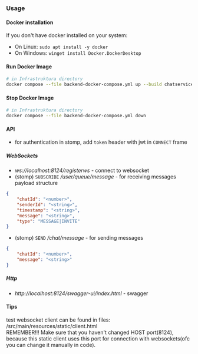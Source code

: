 ### Usage
#### Docker installation
If you don't have docker installed on your system:
- On Linux:
`sudo apt install -y docker`
- On Windows:
`winget install Docker.DockerDesktop`

#### Run Docker Image
```bash
# in Infrastruktura directory
docker compose --file backend-docker-compose.yml up --build chatservice chatservice-db
```

#### Stop Docker Image
```bash
# in Infrastruktura directory
docker compose --file backend-docker-compose.yml down
```

#### API
- for authentication in stomp, add `token` header with jwt in `CONNECT` frame
##### WebSockets
- _ws://localhost:8124/registerws_ - connect to websocket
- (stomp) `SUBSCRIBE` _/user/queue/message_ - for receiving messages
payload structure
```json
{
    "chatId": "<number>",
    "senderId": "<string>",
    "timestamp": "<string>",
    "message": "<string>",
    "type": "MESSAGE|INVITE"
}
```
- (stomp) `SEND` _/chat/message_ - for sending messages
```json
{
    "chatId": "<number>",
    "message": "<string>"
}
```

##### Http 
- _http://localhost:8124/swagger-ui/index.html_ - swagger

#### Tips
test websocket client can be found in files: /src/main/resources/static/client.html  
REMEMBER!!! Make sure that you haven't changed HOST port(8124), because this static client uses this port for connection with websockets(ofc you can change it manually in code).  

